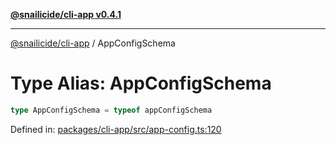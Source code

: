 [**@snailicide/cli-app v0.4.1**](../README.md)

---

[@snailicide/cli-app](../README.md) / AppConfigSchema

# Type Alias: AppConfigSchema

```ts
type AppConfigSchema = typeof appConfigSchema
```

Defined in:
[packages/cli-app/src/app-config.ts:120](https://github.com/gbtunney/snailicide-monorepo/blob/master/packages/cli-app/src/app-config.ts#L120)
